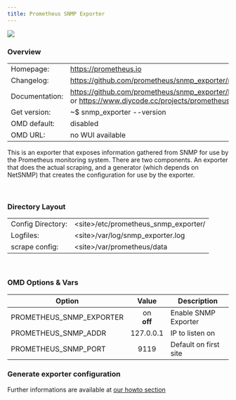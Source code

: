 ```yaml
---
title: Prometheus SNMP Exporter
---
```

<style>
  thead th:empty {
    border: thin solid red !important;
    display: none;
  }
</style>
![](prom_small.png)
### Overview

|||
|---|---|
|Homepage:|https://prometheus.io|
|Changelog:|https://github.com/prometheus/snmp_exporter/releases|
|Documentation:|https://github.com/prometheus/snmp_exporter/blob/master/README.md or https://www.diycode.cc/projects/prometheus/snmp_exporter|
|Get version:|~$ snmp_exporter --version|
|OMD default:|disabled|
|OMD URL:|no WUI available|

This is an exporter that exposes information gathered from SNMP for use by the Prometheus monitoring system. There are two components. An exporter that does the actual scraping, and a generator (which depends on NetSNMP) that creates the configuration for use by the exporter.

&#x205F;
### Directory Layout

|||
|---|---|
|Config Directory:|&lt;site&gt;/etc/prometheus_snmp_exporter/|
|Logfiles:|&lt;site&gt;/var/log/snmp_exporter.log|
|scrape config:|&lt;site&gt;/var/prometheus/data|

&#x205F;

### OMD Options & Vars
| Option | Value | Description |
| ------ |:-----:| ----------- |
| PROMETHEUS_SNMP_EXPORTER | on <br> **off** | Enable SNMP Exporter |
| PROMETHEUS_SNMP_ADDR | 127.0.0.1 | IP to listen on |
| PROMETHEUS_SNMP_PORT | 9119 | Default on first site |

### Generate exporter configuration

Further informations are available at [our howto section](../../howtos/prometheus_snmp_exporter/ "snmp_exporter howto")